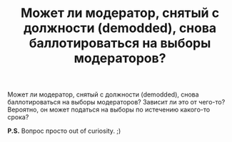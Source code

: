 ﻿---
title: "Может ли модератор, снятый с должности (demodded), снова баллотироваться на выборы модераторов?"
se.owner.user_id: 337540
se.owner.display_name: "Victor VosMottor"
se.owner.link: "https://ru.meta.stackoverflow.com/users/337540/victor-vosmottor"
se.link: "https://ru.meta.stackoverflow.com/questions/11314/%d0%9c%d0%be%d0%b6%d0%b5%d1%82-%d0%bb%d0%b8-%d0%bc%d0%be%d0%b4%d0%b5%d1%80%d0%b0%d1%82%d0%be%d1%80-%d1%81%d0%bd%d1%8f%d1%82%d1%8b%d0%b9-%d1%81-%d0%b4%d0%be%d0%bb%d0%b6%d0%bd%d0%be%d1%81%d1%82%d0%b8-demodded-%d1%81%d0%bd%d0%be%d0%b2%d0%b0-%d0%b1%d0%b0%d0%bb%d0%bb%d0%be%d1%82%d0%b8%d1%80%d0%be%d0%b2%d0%b0%d1%82%d1%8c%d1%81%d1%8f-%d0%bd%d0%b0-%d0%b2%d1%8b%d0%b1%d0%be"
se.question_id: 11314
se.post_type: question
---
<p>Может ли модератор, снятый с должности (demodded), снова баллотироваться на выборы модераторов? Зависит ли это от чего-то? Вероятно, он может податься на выборы по истечению какого-то срока?</p>
<p><strong>P.S.</strong> Вопрос просто out of curiosity. ;)</p>
